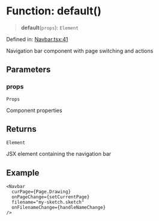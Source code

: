 # Function: default()

> **default**(`props`): `Element`

Defined in: [Navbar.tsx:41](https://github.com/Capstone-Projects-2025-Fall/project-001-sketch2screen/blob/96530467301d960d36d6e993098335b81aa97167/frontend/src/App/Navbar.tsx#L41)

Navigation bar component with page switching and actions

## Parameters

### props

`Props`

Component properties

## Returns

`Element`

JSX element containing the navigation bar

## Example

```tsx
<Navbar 
  curPage={Page.Drawing}
  onPageChange={setCurrentPage}
  filename="my-sketch.sketch"
  onFilenameChange={handleNameChange}
/>
```
